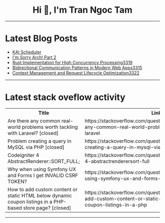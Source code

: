 <h1 align="center">Hi 👋, I'm Tran Ngoc Tam</h1>

---

# Latest Blog Posts 
<!-- BLOG-POST-LIST:START -->
- [KAI Scheduler](https://dev.to/minwook/kai-scheduler-22ih)
- [I&#39;m Sorry Arch! Part 2](https://dev.to/darthmoomancer/im-sorry-arch-part-2-163h)
- [Rust Implementation for High Concurrency Processing3319](https://dev.to/member_3bd028d5/rust-implementation-for-high-concurrency-processing3319-ga6)
- [Bidirectional Communication Patterns in Modern Web Apps3315](https://dev.to/member_fdfd31bf/bidirectional-communication-patterns-in-modern-web-apps3315-48lj)
- [Context Management and Request Lifecycle Optimization3322](https://dev.to/member_bf115bc6/context-management-and-request-lifecycle-optimization3322-3b12)
<!-- BLOG-POST-LIST:END -->

---

# Latest stack oveflow activity
<table>
  <tr><th>Title</th><th>Link</th></tr>
  <!-- STACKOVERFLOW:START --><tr><td>Are there any common real-world problems worth tackling with Laravel? [closed]</td><td>https://stackoverflow.com/questions/79698921/are-there-any-common-real-world-problems-worth-tackling-with-laravel</td></tr><tr><td>Problem creating a query in MySQL via PHP [closed]</td><td>https://stackoverflow.com/questions/79698781/problem-creating-a-query-in-mysql-via-php</td></tr><tr><td>Codeigniter 4 AbstractRenderer::SORT_FULL;</td><td>https://stackoverflow.com/questions/79698276/codeigniter-4-abstractrenderersort-full</td></tr><tr><td>Why when using Symfony UX and Forms I get INVALID CSRF TOKEN?</td><td>https://stackoverflow.com/questions/79698064/why-when-using-symfony-ux-and-forms-i-get-invalid-csrf-token</td></tr><tr><td>How to add custom content or static HTML below dynamic coupon listings in a PHP-based store page? [closed]</td><td>https://stackoverflow.com/questions/79697964/how-to-add-custom-content-or-static-html-below-dynamic-coupon-listings-in-a-php</td></tr><!-- STACKOVERFLOW:END -->
</table>

---


